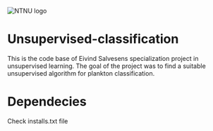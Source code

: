 ![NTNU logo](https://qore.no/res/ntnu-logo-100.png)

# Unsupervised-classification
This is the code base of Eivind Salvesens specialization project in unsupervised learning. The goal of the project was to find a suitable unsupervised algorithm for plankton classification. 

# Dependecies
Check installs.txt file

